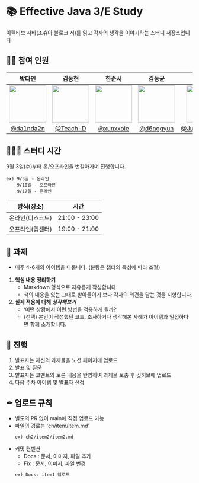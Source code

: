 # 📚 Effective Java 3/E Study
이펙티브 자바(조슈아 블로크 저)를 읽고 각자의 생각을 이야기하는 스터디 저장소입니다


## 👨‍💻 참여 인원
|박다인|김동현|한준서|김동균|정석환|황보은준|
|:-:|:-:|:-:|:-:|:-:|:-:|
|<a href="https://github.com/da1nda2n"><img src="https://avatars.githubusercontent.com/u/180918895?v=4" width=100></a>|<a href="https://github.com/Teach-D"><img src="https://avatars.githubusercontent.com/u/110902175?v=4" width=100></a>|<a href="https://github.com/xunxxoie"><img src="https://avatars.githubusercontent.com/u/146558936?v=4" width=100></a>|<a href="https://github.com/d6nggyun"><img src="https://avatars.githubusercontent.com/u/165386023?v=4" width=100></a>|<a href="https://github.com/Jungseokhwan"><img src="https://avatars.githubusercontent.com/u/155729481?v=4" width=100></a>|<a href="https://github.com/Jun-77"><img src="https://avatars.githubusercontent.com/u/80016088?v=4" width=100></a>
|[@da1nda2n](https://github.com/da1nda2n)|[@Teach-D](https://github.com/Teach-D)|[@xunxxoie](https://github.com/xunxxoie)|[@d6nggyun](https://github.com/d6nggyun)|[@Jungseokhwan](https://github.com/Jungseokhwan)|[@Jun-77](https://github.com/Jun-77)


## 🧑🏻‍💻 스터디 시간

9월 3일(수)부터 온/오프라인을 번갈아가며 진행합니다.
  ```
  ex) 9/3일 - 온라인
      9/10일 - 오프라인
      9/17일 - 온라인
  ```

| 방식(장소) | 시간 |
| --- | --- |
| 온라인(디스코드) | 21:00 - 23:00 |
| 오프라인(앱센터) | 19:00 - 21:00 |


## 📄 과제

<aside>

* 매주 4-6개의 아이템을 다룹니다. (분량은 챕터의 특성에 따라 조절)

1. **핵심 내용 정리하기**
    - Markdown 형식으로 자유롭게 작성합니다.
    - 책의 내용을 있는 그대로 받아들이기 보다 각자의 의견을 담는 것을 지향합니다.
2. **실제 적용에 대해 *생각해보기***
    - ‘어떤 상황에서 이런 방법을 적용하게 될까?’
    - (선택) 본인이 작성했던 코드, 조사하거나 생각해본 사례가 아이템과 밀접하다면 함께 소개합니다.
</aside>

## 🔎 진행

<aside>

1. 발표자는 자신의 과제물을 노션 페이지에 업로드
2. 발표 및 질문
3. 발표자는 코멘트와 토론 내용을 반영하여 과제물 보충 후 깃허브에 업로드
4. 다음 주차 아이템 및 발표자 선정

</aside>

## ✒ 업로드 규칙
- 별도의 PR 없이 main에 직접 업로드 가능
- 파일의 경로는 'ch/item/item.md'
  ```
  ex) ch2/item2/item2.md
  ```
- 커밋 컨벤션
  - Docs : 문서, 이미지, 파일 추가
  - Fix : 문서, 이미지, 파일 변경
  ```java
  ex) Docs: item1 업로드 
  ```
